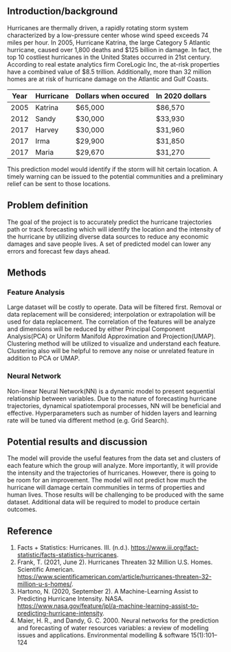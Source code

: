 ## Introduction/background
Hurricanes are thermally driven, a rapidly rotating storm system characterized by a low-pressure center whose wind speed exceeds 74 miles per hour. In 2005, Hurricane Katrina, the large Category 5 Atlantic hurricane, caused over 1,800 deaths and $125 billion in damage. In fact, the top 10 costliest hurricanes in the United States occurred in 21st century. According to real estate analytics firm CoreLogic Inc, the at-risk properties have a combined value of $8.5 trillion. Additionally, more than 32 million homes are at risk of hurricane damage on the Atlantic and Gulf Coasts.

|Year|Hurricane|Dollars when occured|In 2020 dollars|
|----|---------|--------------------|---------------|
|2005| Katrina |       $65,000      |    $86,570    |
|2012| Sandy   |       $30,000      |    $33,930    |
|2017| Harvey  |       $30,000      |    $31,960    |
|2017| Irma    |       $29,900      |    $31,850    |
|2017| Maria   |       $29,670      |    $31,270    |

This prediction model would identify if the storm will hit certain location. A timely warning can be issued to the potential communities and a preliminary relief can be sent to those locations.

## Problem definition
The goal of the project is to accurately predict the hurricane trajectories path or track forecasting which will identify the location and the intensity of the hurricane by utilizing diverse data sources to reduce any economic damages and save people lives. A set of predicted model can lower any errors and forecast few days ahead.

## Methods
### Feature Analysis
Large dataset will be costly to operate. Data will be filtered first. Removal or data replacement will be considered; interpolation or extrapolation will be used for data replacement. The correlation of the features will be analyze and dimensions will be reduced by either Principal Component Analysis(PCA) or Uniform Manifold Approximation and Projection(UMAP). Clustering method will be utilized to visualize and understand each feature. Clustering also will be helpful to remove any noise or unrelated feature in addition to PCA or UMAP.

### Neural Network
Non-linear Neural Network(NN) is a dynamic model to present sequential relationship between variables. Due to the nature of forecasting hurricane trajectories, dynamical spatiotemporal processes, NN will be beneficial and effective. Hyperparameters such as number of hidden layers and learning rate will be tuned via different method (e.g. Grid Search).

## Potential results and discussion
The model will provide the useful features from the data set and clusters of each feature which the group will analyze. More importantly, it will provide the intensity and the trajectories of hurricanes. However, there is going to be room for an improvement. The model will not predict how much the hurricane will damage certain communities in terms of properties and human lives. Those results will be challenging to be produced with the same dataset. Additional data will be required to model to produce certain outcomes.

## Reference
1. Facts + Statistics: Hurricanes. III. (n.d.). https://www.iii.org/fact-statistic/facts-statistics-hurricanes.
2. Frank, T. (2021, June 2). Hurricanes Threaten 32 Million U.S. Homes. Scientific American. https://www.scientificamerican.com/article/hurricanes-threaten-32-million-u-s-homes/.
3. Hartono, N. (2020, September 2). A Machine-Learning Assist to Predicting Hurricane Intensity. NASA. https://www.nasa.gov/feature/jpl/a-machine-learning-assist-to-predicting-hurricane-intensity.
4. Maier, H. R., and Dandy, G. C. 2000. Neural networks for the prediction and forecasting of water resources variables: a
review of modelling issues and applications. Environmental modelling & software 15(1):101–124
